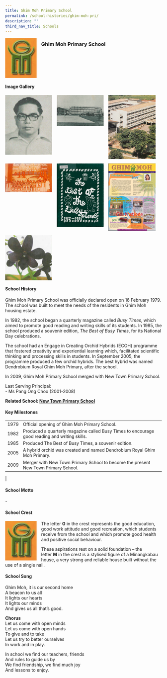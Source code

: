 ```yaml
---
title: Ghim Moh Primary School
permalink: /school-histories/ghim-moh-pri/
description: ""
third_nav_title: Schools
---
```

<img src="/images/ghimmohpri1.png" style="width:20%;margin-right:15px;" align = "left">

### **Ghim Moh Primary School**

<br clear="left">

#### **Image Gallery**

<p><a href="/images/ghimmohpri2.jpg">  
<img src="/images/ghimmohpri2.jpg" style="width:30%;margin-right:15px;" align = "left">
</a></p>

<p><a href="/images/ghimmohpri3.jpg">  
<img src="/images/ghimmohpri3.jpg" style="width:30%;margin-right:15px;" align = "left">
</a></p>

<p><a href="/images/ghimmohpri4.jpg">  
<img src="/images/ghimmohpri4.jpg" style="width:30%;margin-right:15px;" align = "left">
</a></p>

<br clear="left">

<p><a href="/images/ghimmohpri5.jpg">  
<img src="/images/ghimmohpri5.jpg" style="width:30%;margin-right:15px;" align = "left">
</a></p>

<p><a href="/images/ghimmohpri6.jpg">  
<img src="/images/ghimmohpri6.jpg" style="width:30%;margin-right:15px;" align = "left">
</a></p>

<p><a href="/images/ghimmohpri7.jpg">  
<img src="/images/ghimmohpri7.jpg" style="width:30%;margin-right:15px;" align = "left">
</a></p>

<br clear="left">

<p><a href="/images/ghimmohpri8.jpg">  
<img src="/images/ghimmohpri8.jpg" style="width:30%;margin-right:15px;" align = "left">
</a></p>

<br clear="left">

#### **School History**
Ghim Moh Primary School was officially declared open on 16 February 1979. The school was built to meet the needs of the residents in Ghim Moh housing estate.

In 1982, the school began a quarterly magazine called _Busy Times_, which aimed to promote good reading and writing skills of its students. In 1985, the school produced a souvenir edition, _The Best of_ _Busy Times_, for its National Day celebrations.

The school had an Engage in Creating Orchid Hybrids (ECOH) programme that fostered creativity and experiential learning which, facilitated scientific thinking and processing skills in students. In September 2005, the programme produced a few orchid hybrids. The best hybrid was named Dendrobium Royal Ghim Moh Primary, after the school.

In 2009, Ghim Moh Primary School merged with New Town Primary School.

Last Serving Principal:<br>
\- Ms Pang Ong Choo (2001-2008)

**Related School: [New Town Primary School](/school-histories/new-town-pri/)**

#### **Key Milestones**

|  |  |
|:---:|---|
| 1979 | Official opening of Ghim Moh Primary School. |
| 1982 | Produced a quarterly magazine called Busy Times to encourage good reading and writing skills. |
| 1985 | Produced The Best of Busy Times, a souvenir edition. |
| 2005 | A hybrid orchid was created and named Dendrobium Royal Ghim Moh Primary. |
| 2009 | Merger with New Town Primary School to become the present New Town Primary School. |
|

#### **School Motto**
\-

#### **School Crest**
<img src="/images/ghimmohpri1.png" style="width:20%;margin-right:15px;" align = "left">

The letter **G** in the crest represents the good education, good work attitude and good recreation, which students receive from the school and which promote good health and positive social behaviour.

These aspirations rest on a solid foundation – the letter **M** in the crest is a stylised figure of a Minangkabau house, a very strong and reliable house built without the use of a single nail.

#### **School Song**
Ghim Moh, it is our second home<br>
A beacon to us all<br>
It lights our hearts<br>
It lights our minds<br>
And gives us all that’s good.

**Chorus**<br>
Let us come with open minds<br>
Let us come with open hands<br>
To give and to take<br>
Let us try to better ourselves<br>
In work and in play.

In school we find our teachers, friends<br>
And rules to guide us by<br>
We find friendship, we find much joy<br>
And lessons to enjoy.